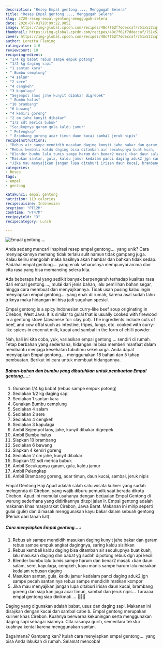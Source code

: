 ```yaml
---
description: "Resep Empal gentong...., Menggugah Selera"
title: "Resep Empal gentong...., Menggugah Selera"
slug: 3729-resep-empal-gentong-menggugah-selera
date: 2020-07-01T20:09:22.985Z
image: https://img-global.cpcdn.com/recipes/48c7f62f7ddeccaf/751x532cq70/empal-gentong-foto-resep-utama.jpg
thumbnail: https://img-global.cpcdn.com/recipes/48c7f62f7ddeccaf/751x532cq70/empal-gentong-foto-resep-utama.jpg
cover: https://img-global.cpcdn.com/recipes/48c7f62f7ddeccaf/751x532cq70/empal-gentong-foto-resep-utama.jpg
author: Loretta Fleming
ratingvalue: 4.6
reviewcount: 10
recipeingredient:
- "1/4 kg babat rebus sampe empuk potong"
- "1/2 kg daging sapi"
- "1 santan kara"
- " Bumbu cemplung"
- "4 salam"
- "2 sere"
- "4 cengkeh"
- "3 kapulaga"
- "Sejempol laos jahe kunyit dibakar digrepek"
- " Bumbu halus"
- "10 brambang"
- "6 bawang"
- "4 kemiri goreng"
- "2 cm jahe kunyit dibakar"
- "1/2 sdt merica bubuk"
- "Secukupnya garam gula kaldu jamur"
- " Pelengkap"
- " Brambang goreng acar timun daun kucai sambal jeruk nipis"
recipeinstructions:
- "Rebus air sampe mendidih masukan daging kunyit jahe bakar dan garam rebus sampe empuk angkat dagingnya, saring kaldu sisihkan"
- "Rebus kembali kaldu daging bisa ditambah air secukupnya buat kuah, lalu masukan daging dan babat yg sudah dipotong rebus dgn api kecil"
- "Blender bumbu lalu tumis sampe harum dan benar2 masak +kan daun salam, sere, kapulaga, cengkeh, kayu manis sampe harum lalu masukan kedalam rebusan daging"
- "Masukan santan, gula, kaldu jamur kedalam panci daging aduk2 jgn sampe pecah santan nya rebus sampe mendidih matikan kompor"
- "Jika mau menyajikan jangan lupa ditaburi irisan daun kucai, brambang goreng dan siap kan juga acar timun, sambal dan jeruk nipis... Taraaaa empal gentong siap dinikmati.... 👏👏👏"
categories:
- Resep
tags:
- empal
- gentong

katakunci: empal gentong 
nutrition: 110 calories
recipecuisine: Indonesian
preptime: "PT12M"
cooktime: "PT47M"
recipeyield: "3"
recipecategory: Lunch

---
```



![Empal gentong....](https://img-global.cpcdn.com/recipes/48c7f62f7ddeccaf/751x532cq70/empal-gentong-foto-resep-utama.jpg)

Anda sedang mencari inspirasi resep empal gentong.... yang unik? Cara menyiapkannya memang tidak terlalu sulit namun tidak gampang juga. Kalau keliru mengolah maka hasilnya akan hambar dan bahkan tidak sedap. Padahal empal gentong.... yang enak seharusnya mempunyai aroma dan cita rasa yang bisa memancing selera kita.

Ada beberapa hal yang sedikit banyak berpengaruh terhadap kualitas rasa dari empal gentong...., mulai dari jenis bahan, lalu pemilihan bahan segar, hingga cara membuat dan menyajikannya. Tidak usah pusing kalau ingin menyiapkan empal gentong.... yang enak di rumah, karena asal sudah tahu triknya maka hidangan ini bisa jadi suguhan spesial.

Empal gentong is a spicy Indonesian curry-like beef soup originating in Cirebon, West Java. It is similar to gulai that is usually cooked with firewood in a gentong stove (Javanese for: clay pot). The ingredients include cuts of beef, and cow offal such as intestine, tripes, lungs, etc. cooked with curry-like spices in coconut milk, kucai and sambal in the form of chilli powder.


Nah, kali ini kita coba, yuk, variasikan empal gentong.... sendiri di rumah. Tetap berbahan yang sederhana, hidangan ini bisa memberi manfaat dalam membantu menjaga kesehatan tubuhmu sekeluarga. Anda dapat menyiapkan Empal gentong.... menggunakan 18 bahan dan 5 tahap pembuatan. Berikut ini cara untuk membuat hidangannya.

<!--inarticleads1-->

##### Bahan-bahan dan bumbu yang dibutuhkan untuk pembuatan Empal gentong....:

1. Gunakan 1/4 kg babat (rebus sampe empuk potong)
1. Sediakan 1/2 kg daging sapi
1. Sediakan 1 santan kara
1. Gunakan  Bumbu cemplung
1. Sediakan 4 salam
1. Sediakan 2 sere
1. Sediakan 4 cengkeh
1. Sediakan 3 kapulaga
1. Ambil Sejempol laos, jahe, kunyit dibakar digrepek
1. Ambil  Bumbu halus
1. Siapkan 10 brambang
1. Sediakan 6 bawang
1. Siapkan 4 kemiri goreng
1. Sediakan 2 cm jahe, kunyit dibakar
1. Siapkan 1/2 sdt merica bubuk
1. Ambil Secukupnya garam, gula, kaldu jamur
1. Ambil  Pelengkap
1. Ambil  Brambang goreng, acar timun, daun kucai, sambal, jeruk nipis


Empal Gentong Haji Apud adalah salah satu wisata kuliner yang sudah melegenda di Cirebon, yang wajib diburu pemudik saat berada dikota Cirebon. Apud ini memulai usahanya dengan berjualan Empal Gentong di warung sederhana yang didirikannya ditepi jalan Ir. Empal gentong adalah makanan khas masyarakat Cirebon, Jawa Barat. Makanan ini mirip seperti gulai (gule) dan dimasak menggunakan kayu bakar dalam sebuah gentong (Periuk dari tanah liat). 

<!--inarticleads2-->

##### Cara menyiapkan Empal gentong....:

1. Rebus air sampe mendidih masukan daging kunyit jahe bakar dan garam rebus sampe empuk angkat dagingnya, saring kaldu sisihkan
1. Rebus kembali kaldu daging bisa ditambah air secukupnya buat kuah, lalu masukan daging dan babat yg sudah dipotong rebus dgn api kecil
1. Blender bumbu lalu tumis sampe harum dan benar2 masak +kan daun salam, sere, kapulaga, cengkeh, kayu manis sampe harum lalu masukan kedalam rebusan daging
1. Masukan santan, gula, kaldu jamur kedalam panci daging aduk2 jgn sampe pecah santan nya rebus sampe mendidih matikan kompor
1. Jika mau menyajikan jangan lupa ditaburi irisan daun kucai, brambang goreng dan siap kan juga acar timun, sambal dan jeruk nipis... Taraaaa empal gentong siap dinikmati.... 👏👏👏


Daging yang digunakan adalah babat, usus dan daging sapi. Makanan ini disajikan dengan kucai dan sambal cabe b. Empal gentong merupakan kuliner khas Cirebon. Kuahnya berwarna kekuningan serta menggunakan daging sapi sebagai isiannya. Cita rasanya gurih, sementara tekstur kuahnya kental karena menggunakan santan. 

Bagaimana? Gampang kan? Itulah cara menyiapkan empal gentong.... yang bisa Anda lakukan di rumah. Selamat mencoba!
